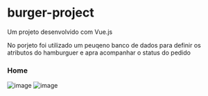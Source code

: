 # burger-project

Um projeto desenvolvido com Vue.js

No porjeto foi utilizado um peuqeno banco de dados para definir os atributos do hamburguer e apra acompanhar o status do pedido

### Home
![image](https://user-images.githubusercontent.com/110013093/201803398-b875ca3b-385d-4993-a38c-32b8f597ba96.png)
![image](https://user-images.githubusercontent.com/110013093/201803382-fb3254fe-9e30-49ad-bd55-c05c6efd621b.png)
